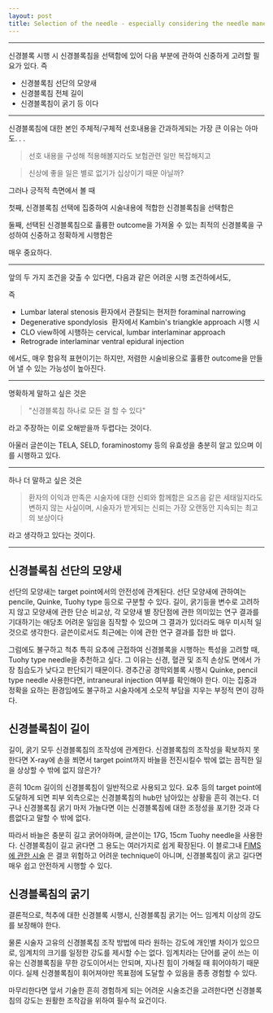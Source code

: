 ```yaml
---  
layout: post  
title: Selection of the needle - especially considering the needle maneuverability  
---  
```


-----
신경블록 시행 시 신경블록침을 선택함에 있어 다음 부분에 관하여 신중하게 고려할 필요가 있다. 즉  
* 신경블록침 선단의 모양새  
* 신경블록침 전체 길이  
* 신경블록침이 굵기  등 이다


--------
신경블록침에 대한 본인 주체적/구체적 선호내용을 간과하게되는 가장 큰 이유는 아마도. . .  
>선호 내용을 구성해 적용해볼지라도  보험관련 일만 복잡해지고  

>신상에 좋을 일은 별로 없기가 십상이기 때문 아닐까?  

그러나 긍적적 측면에서 볼 때  

첫째, 신경블록침 선택에 집중하여 시술내용에 적합한 신경블록침을 선택함은    

둘째, 선택된 신경블록침으로 휼륭한 outcome을 가져올 수 있는 최적의 신경블록을 구성하여 신중하고 정확하게 시행함은   

매우 중요하다.   


-----
앞의 두 가지 조건을  갖출 수 있다면, 다음과 같은 어려운 시행 조건하에서도,

  즉  

* Lumbar lateral stenosis 환자에서 관찰되는 현저한 foraminal narrowing      
* Degenerative spondylosis  환자에서 Kambin's triangkle approach 시행 시  
* CLO view하에 시행하는 cervical, lumbar interlaminar approach   
* Retrograde interlaminar ventral epidural injection

에서도, 매우 함유적 표현이기는 하지만, 저렴한 시술비용으로 훌륭한 outcome을 만들어 낼 수 있는 가능성이 높아진다.      

-----  
명확하게 말하고 싶은 것은    
>"신경블록침 하나로 모든 걸 할 수 있다"   

라고 주장하는 이로 오해받을까 두렵다는 것이다.   

아울러  글쓴이는 TELA, SELD, foraminostomy 등의 유효성을 충분히 알고 있으며 이를 시행하고 있다.

--------  

하나 더 말하고 싶은 것은     

>환자의 이익과 만족은 시술자에 대한 신뢰와 함께함은 요즈음 같은 세태일지라도 변하지 않는 사실이며, 시술자가 받게되는 신뢰는 가장 오랜동안 지속되는 최고의 보상이다   

라고 생각하고 있다는 것이다.     

------    


## 신경블록침 선단의 모양새    

선단의 모양새는 target point에서의 안전성에 관계된다. 선단 모양새에 관하여는 pencile, Quinke, Tuohy type 등으로 구분할 수 있다. 길이, 굵기등을 변수로 고려하지 않고 모양새에 관한 단순 비교상, 각 모양새 별 장단점에 관한 의미있는 연구 결과를 기대하기는 애당초 어려운 일임을 짐작할 수 있으며 그 결과가 있더라도 매우 미시적 일 것으로 생각한다. 글쓴이로서도 최근에는 이에 관한 연구 결과를 접한 바 없다.   

그럼에도 불구하고 척추 특히 요추에 근접하여 신경블록을 시행하는 특성을 고려할 때, Tuohy type needle을 추천하고 싶다. 그 이유는 신경, 혈관 및 조직 손상도 면에서 가장 침습도가 낮다고 판단되기 때문이다. 경추간공 경막외블록 시행시 Quinke, pencil type needle 사용한다면,  intraneural injection 여부를 확인해야 한다. 이는  집중과 정확을 요하는 환경임에도 불구하고 시술자에게 소모적 부담을 지우는 부정적 면이 강하다.   

## 신경블록침이 길이  

길이, 굵기 모두 신경블록침의 조작성에 관계한다. 신경블록침의 조작성을 확보하지 못한다면 X-ray에 손을 쬐면서 target point까지 바늘을 전진시킬수 밖에 없는 끔직한 일을 상상할 수 밖에 없지 않은가?   

흔히 10cm 길이의 신경블록침이 일반적으로 사용되고 있다. 요추 등의 target point에 도달하게 되면 피부 외측으로는 신경블록침의 hub만 남아있는 상황을 흔히 겪는다. 더구나 신경블록침 굵기 마저 가늘다면 이는 신경블록침에 대한 조정성을 포기한 것과 다름없다고 말할 수 밖에 없다.  

따라서 바늘은 충분히 길고 굵어야하며, 글쓴이는 17G, 15cm Tuohy needle을 사용한다. 신경블록침이 길고 굵다면 그 용도는 여러가지로 쉽게 확장된다. 이 블로그내 [FIMS에 관한 시술](https://w7l.github.io/FIMS-TF/) 은 결코 위험하고 어려운 technique이 아니며, 신경블록침이 굵고 길다면 매우 쉽고 안전하게 시행할 수 있다. 

## 신경블록침의 굵기    

결론적으로, 척추에 대한 신경블록 시행시, 신경블록침 굵기는 어느 임계치 이상의 강도를 보장해야 한다.   

물론 시술자 고유의 신경블록침 조작 방법에 따라 원하는 강도에 개인별 차이가 있으므로, 임계치의 크기를 일정한 강도를 제시할 수는 없다. 임계치라는 단어를 굳이 쓰는 이유는 신경블록침을 무한 강도이어서는 안되며, 지나친 힘이 가해질 때 휘어야하기 때문이다. 실제 신경블록침이 휘어져야만 목표점에 도달할 수 있음을 종종 경험할 수 있다.   

마무리한다면 앞서 기술한 흔히 경험하게 되는 어려운 시술조건을 고려한다면 신경블록침의 강도는 원활한 조작감을 위하여 필수적 요건이다.   
